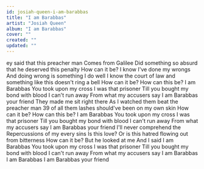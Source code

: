 ```yaml
---
id: josiah-queen-i-am-barabbas
title: "I am Barabbas"
artist: "Josiah Queen"
album: "I am Barabbas"
cover: ""
created: ""
updated: ""
---
```


ey said that this preacher man
Comes from Galilee
Did something so absurd that he deserved this penalty
How can it be?
I know I've done my wrongs
And doing wrong is something I do well
I know the court of law and something like this doesn't ring a bell
How can it be?
How can this be?
I am Barabbas
You took upon my cross
I was that prisoner
Till you bought my bond with blood
I can't run away
From what my accusers say
I am Barabbas your friend
They made me sit right there
As I watched them beat the preacher man
39 of all them lashes should've been on my own skin
How can it be?
How can this be?
I am Barabbas
You took upon my cross
I was that prisoner
Till you bought my bond with blood
I can't run away
From what my accusers say
I am Barabbas your friend
I'll never comprehend the
Repercussions of my every sins
Is this love?
Or is this hatred flowing  out from bitterness
How can it be?
But he looked at me
And I said
I am Barabbas
You took upon my cross
I was that prisoner
Till you bought my bond with blood
I can't run away
From what my accusers say
I am Barabbas
I am Barabbas
I am Barabbas your friend